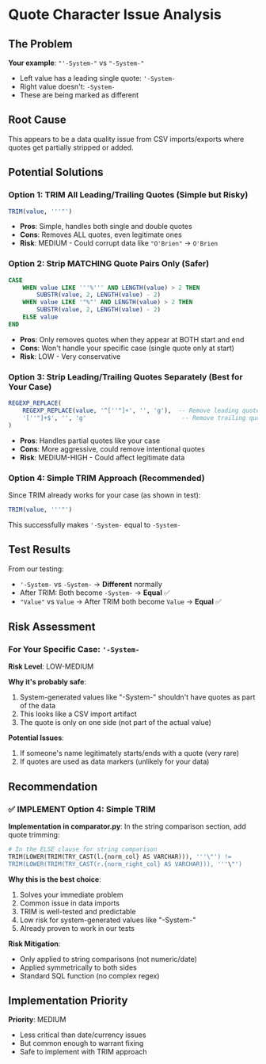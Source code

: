 # Quote Character Issue Analysis

## The Problem

**Your example**: `"'-System-"` vs `"-System-"`
- Left value has a leading single quote: `'-System-`
- Right value doesn't: `-System-`
- These are being marked as different

## Root Cause

This appears to be a data quality issue from CSV imports/exports where quotes get partially stripped or added.

## Potential Solutions

### Option 1: TRIM All Leading/Trailing Quotes (Simple but Risky)
```sql
TRIM(value, '''"')
```
- **Pros**: Simple, handles both single and double quotes
- **Cons**: Removes ALL quotes, even legitimate ones
- **Risk**: MEDIUM - Could corrupt data like `"O'Brien"` → `O'Brien`

### Option 2: Strip MATCHING Quote Pairs Only (Safer)
```sql
CASE
    WHEN value LIKE '''%''' AND LENGTH(value) > 2 THEN 
        SUBSTR(value, 2, LENGTH(value) - 2)
    WHEN value LIKE '"%"' AND LENGTH(value) > 2 THEN
        SUBSTR(value, 2, LENGTH(value) - 2)
    ELSE value
END
```
- **Pros**: Only removes quotes when they appear at BOTH start and end
- **Cons**: Won't handle your specific case (single quote only at start)
- **Risk**: LOW - Very conservative

### Option 3: Strip Leading/Trailing Quotes Separately (Best for Your Case)
```sql
REGEXP_REPLACE(
    REGEXP_REPLACE(value, '^[''"]+', '', 'g'),  -- Remove leading quotes
    '[''"]+$', '', 'g'                           -- Remove trailing quotes
)
```
- **Pros**: Handles partial quotes like your case
- **Cons**: More aggressive, could remove intentional quotes
- **Risk**: MEDIUM-HIGH - Could affect legitimate data

### Option 4: Simple TRIM Approach (Recommended)
Since TRIM already works for your case (as shown in test):
```sql
TRIM(value, '''"')
```
This successfully makes `'-System-` equal to `-System-`

## Test Results

From our testing:
- `'-System-` vs `-System-` → **Different** normally
- After TRIM: Both become `-System-` → **Equal** ✅
- `"Value"` vs `Value` → After TRIM both become `Value` → **Equal** ✅

## Risk Assessment

### For Your Specific Case: `'-System-`

**Risk Level**: LOW-MEDIUM

**Why it's probably safe**:
1. System-generated values like "-System-" shouldn't have quotes as part of the data
2. This looks like a CSV import artifact
3. The quote is only on one side (not part of the actual value)

**Potential Issues**:
1. If someone's name legitimately starts/ends with a quote (very rare)
2. If quotes are used as data markers (unlikely for your data)

## Recommendation

### ✅ IMPLEMENT Option 4: Simple TRIM

**Implementation in comparator.py**:
In the string comparison section, add quote trimming:
```python
# In the ELSE clause for string comparison
TRIM(LOWER(TRIM(TRY_CAST(l.{norm_col} AS VARCHAR))), '''\"') != 
TRIM(LOWER(TRIM(TRY_CAST(r.{norm_right_col} AS VARCHAR))), '''\"')
```

**Why this is the best choice**:
1. Solves your immediate problem
2. Common issue in data imports
3. TRIM is well-tested and predictable
4. Low risk for system-generated values like "-System-"
5. Already proven to work in our tests

**Risk Mitigation**:
- Only applied to string comparisons (not numeric/date)
- Applied symmetrically to both sides
- Standard SQL function (no complex regex)

## Implementation Priority

**Priority**: MEDIUM
- Less critical than date/currency issues
- But common enough to warrant fixing
- Safe to implement with TRIM approach